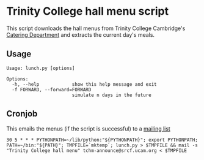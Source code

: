 Trinity College hall menu script
==========
This script downloads the hall menus from Trinity College Cambridge's [Catering Department](http://www.trin.cam.ac.uk/index.php?pageid=52) and extracts the current day's meals.

Usage
-------
    Usage: lunch.py [options]
    
    Options:
      -h, --help            show this help message and exit
      -f FORWARD, --forward=FORWARD
                            simulate n days in the future

Cronjob
-------
This emails the menus (if the script is successful) to a [mailing list](http://www.srcf.ucam.org/mailman/listinfo/tchm-announce)

    30 5 * * * PYTHONPATH=~/lib/python:"${PYTHONPATH}"; export PYTHONPATH; PATH=~/bin:"${PATH}"; TMPFILE=`mktemp`; lunch.py > $TMPFILE && mail -s "Trinity College hall menu" tchm-announce@srcf.ucam.org < $TMPFILE
